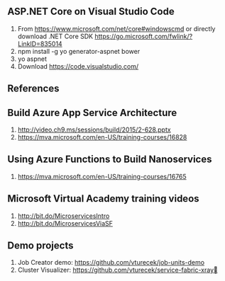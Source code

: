 ## ASP.NET Core on Visual Studio Code 
  1. From https://www.microsoft.com/net/core#windowscmd or directly download .NET Core SDK https://go.microsoft.com/fwlink/?LinkID=835014 
  2. npm install -g yo generator-aspnet bower
  3. yo aspnet
  4. Download https://code.visualstudio.com/

## References
## Build Azure App Service Architecture
  1. http://video.ch9.ms/sessions/build/2015/2-628.pptx
  2. https://mva.microsoft.com/en-US/training-courses/16828

## Using Azure Functions to Build Nanoservices
  1. https://mva.microsoft.com/en-US/training-courses/16765
## Microsoft Virtual Academy training videos 
  1. http://bit.do/MicroservicesIntro
  2. http://bit.do/MicroservicesViaSF

## Demo projects
  1. Job Creator demo: https://github.com/vturecek/job-units-demo
  2. Cluster Visualizer: https://github.com/vturecek/service-fabric-xray

